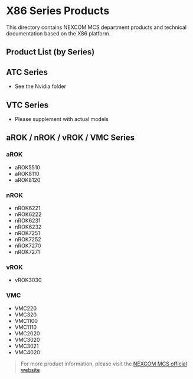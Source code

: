 # X86 Series Products

This directory contains NEXCOM MCS department products and technical documentation based on the X86 platform.

## Product List (by Series)

## ATC Series
- See the Nvidia folder

## VTC Series
- Please supplement with actual models

## aROK / nROK / vROK / VMC Series
### aROK
  -  aROK5510
  -  aROK8110
  -  aROK8120

### nROK
  -  nROK6221
  -  nROK6222
  -  nROK6231
  -  nROK6232
  -  nROK7251
  -  nROK7252
  -  nROK7270
  -  nROK7271

### vROK
  - vROK3030

### VMC
  - VMC220
  - VMC320
  - VMC1100
  - VMC1110
  - VMC2020
  - VMC3020
  - VMC3021
  - VMC4020

> For more product information, please visit the [NEXCOM MCS official website](https://www.nexcom.com.tw/Products/mobile-computing-solutions)
